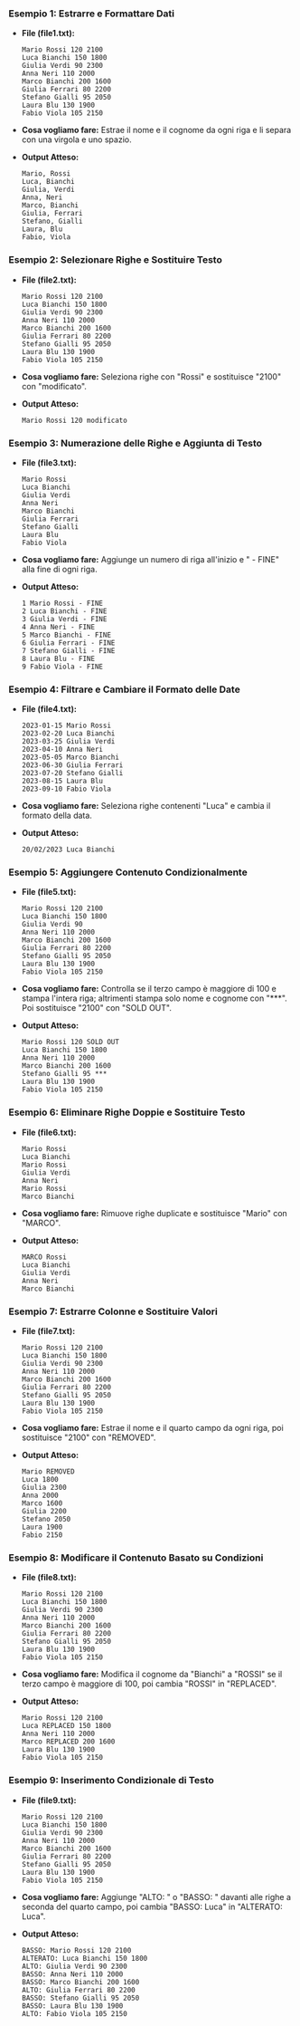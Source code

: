 ### Esempio 1: Estrarre e Formattare Dati
- **File (file1.txt):**
  ```
  Mario Rossi 120 2100
  Luca Bianchi 150 1800
  Giulia Verdi 90 2300
  Anna Neri 110 2000
  Marco Bianchi 200 1600
  Giulia Ferrari 80 2200
  Stefano Gialli 95 2050
  Laura Blu 130 1900
  Fabio Viola 105 2150
  ```

- **Cosa vogliamo fare:** Estrae il nome e il cognome da ogni riga e li separa con una virgola e uno spazio.

- **Output Atteso:**
  ```
  Mario, Rossi
  Luca, Bianchi
  Giulia, Verdi
  Anna, Neri
  Marco, Bianchi
  Giulia, Ferrari
  Stefano, Gialli
  Laura, Blu
  Fabio, Viola
  ```

### Esempio 2: Selezionare Righe e Sostituire Testo
- **File (file2.txt):**
  ```
  Mario Rossi 120 2100
  Luca Bianchi 150 1800
  Giulia Verdi 90 2300
  Anna Neri 110 2000
  Marco Bianchi 200 1600
  Giulia Ferrari 80 2200
  Stefano Gialli 95 2050
  Laura Blu 130 1900
  Fabio Viola 105 2150
  ```

- **Cosa vogliamo fare:** Seleziona righe con "Rossi" e sostituisce "2100" con "modificato".

- **Output Atteso:**
  ```
  Mario Rossi 120 modificato
  ```

### Esempio 3: Numerazione delle Righe e Aggiunta di Testo
- **File (file3.txt):**
  ```
  Mario Rossi
  Luca Bianchi
  Giulia Verdi
  Anna Neri
  Marco Bianchi
  Giulia Ferrari
  Stefano Gialli
  Laura Blu
  Fabio Viola
  ```

- **Cosa vogliamo fare:** Aggiunge un numero di riga all'inizio e " - FINE" alla fine di ogni riga.

- **Output Atteso:**
  ```
  1 Mario Rossi - FINE
  2 Luca Bianchi - FINE
  3 Giulia Verdi - FINE
  4 Anna Neri - FINE
  5 Marco Bianchi - FINE
  6 Giulia Ferrari - FINE
  7 Stefano Gialli - FINE
  8 Laura Blu - FINE
  9 Fabio Viola - FINE
  ```

### Esempio 4: Filtrare e Cambiare il Formato delle Date
- **File (file4.txt):**
  ```
  2023-01-15 Mario Rossi
  2023-02-20 Luca Bianchi
  2023-03-25 Giulia Verdi
  2023-04-10 Anna Neri
  2023-05-05 Marco Bianchi
  2023-06-30 Giulia Ferrari
  2023-07-20 Stefano Gialli
  2023-08-15 Laura Blu
  2023-09-10 Fabio Viola
  ```

- **Cosa vogliamo fare:** Seleziona righe contenenti "Luca" e cambia il formato della data.

- **Output Atteso:**
  ```
  20/02/2023 Luca Bianchi
  ```

### Esempio 5: Aggiungere Contenuto Condizionalmente
- **File (file5.txt):**
  ```
  Mario Rossi 120 2100
  Luca Bianchi 150 1800
  Giulia Verdi 90 
  Anna Neri 110 2000
  Marco Bianchi 200 1600
  Giulia Ferrari 80 2200
  Stefano Gialli 95 2050
  Laura Blu 130 1900
  Fabio Viola 105 2150
  ```

- **Cosa vogliamo fare:** Controlla se il terzo campo è maggiore di 100 e stampa l'intera riga; altrimenti stampa solo nome e cognome con "***". Poi sostituisce "2100" con "SOLD OUT".

- **Output Atteso:**
  ```
  Mario Rossi 120 SOLD OUT
  Luca Bianchi 150 1800
  Anna Neri 110 2000
  Marco Bianchi 200 1600
  Stefano Gialli 95 ***
  Laura Blu 130 1900
  Fabio Viola 105 2150
  ```

### Esempio 6: Eliminare Righe Doppie e Sostituire Testo
- **File (file6.txt):**
  ```
  Mario Rossi
  Luca Bianchi
  Mario Rossi
  Giulia Verdi
  Anna Neri
  Mario Rossi
  Marco Bianchi
  ```

- **Cosa vogliamo fare:** Rimuove righe duplicate e sostituisce "Mario" con "MARCO".

- **Output Atteso:**
  ```
  MARCO Rossi
  Luca Bianchi
  Giulia Verdi
  Anna Neri
  Marco Bianchi
  ```

### Esempio 7: Estrarre Colonne e Sostituire Valori
- **File (file7.txt):**
  ```
  Mario Rossi 120 2100
  Luca Bianchi 150 1800
  Giulia Verdi 90 2300
  Anna Neri 110 2000
  Marco Bianchi 200 1600
  Giulia Ferrari 80 2200
  Stefano Gialli 95 2050
  Laura Blu 130 1900
  Fabio Viola 105 2150
  ```

- **Cosa vogliamo fare:** Estrae il nome e il quarto campo da ogni riga, poi sostituisce "2100" con "REMOVED".

- **Output Atteso:**
  ```
  Mario REMOVED
  Luca 1800
  Giulia 2300
  Anna 2000
  Marco 1600
  Giulia 2200
  Stefano 2050
  Laura 1900
  Fabio 2150
  ```

### Esempio 8: Modificare il Contenuto Basato su Condizioni
- **File (file8.txt):**
  ```
  Mario Rossi 120 2100
  Luca Bianchi 150 1800
  Giulia Verdi 90 2300
  Anna Neri 110 2000
  Marco Bianchi 200 1600
  Giulia Ferrari 80 2200
  Stefano Gialli 95 2050
  Laura Blu 130 1900
  Fabio Viola 105 2150
  ```

- **Cosa vogliamo fare:** Modifica il cognome da "Bianchi" a "ROSSI" se il terzo campo è maggiore di 100, poi cambia "ROSSI" in "REPLACED".

- **Output Atteso:**
  ```
  Mario Rossi 120 2100
  Luca REPLACED 150 1800
  Anna Neri 110 2000
  Marco REPLACED 200 1600
  Laura Blu 130 1900
  Fabio Viola 105 2150
  ```

### Esempio 9: Inserimento Condizionale di Testo
- **File (file9.txt):**
  ```
  Mario Rossi 120 2100
  Luca Bianchi 150 1800
  Giulia Verdi 90 2300
  Anna Neri 110 2000
  Marco Bianchi 200 1600
  Giulia Ferrari 80 2200
  Stefano Gialli 95 2050
  Laura Blu 130 1900
  Fabio Viola 105 2150
  ```

- **Cosa vogliamo fare:** Aggiunge "ALTO: " o "BASSO: " davanti alle righe a seconda del quarto campo, poi cambia "BASSO: Luca" in "ALTERATO: Luca".

- **Output Atteso:**
  ```
  BASSO: Mario Rossi 120 2100
  ALTERATO: Luca Bianchi 150 1800
  ALTO: Giulia Verdi 90 2300
  BASSO: Anna Neri 110 2000
  BASSO: Marco Bianchi 200 1600
  ALTO: Giulia Ferrari 80 2200
  BASSO: Stefano Gialli 95 2050
  BASSO: Laura Blu 130 1900
  ALTO: Fabio Viola 105 2150
  ```

